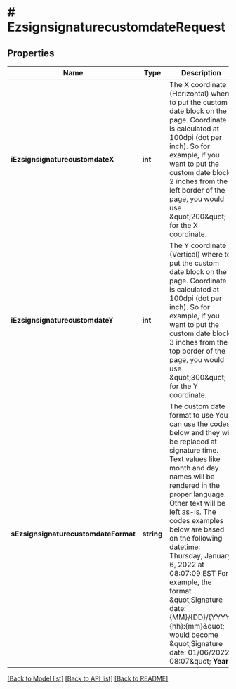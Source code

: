 # # EzsignsignaturecustomdateRequest

## Properties

Name | Type | Description | Notes
------------ | ------------- | ------------- | -------------
**iEzsignsignaturecustomdateX** | **int** | The X coordinate (Horizontal) where to put the custom date block on the page.  Coordinate is calculated at 100dpi (dot per inch). So for example, if you want to put the custom date block 2 inches from the left border of the page, you would use \&quot;200\&quot; for the X coordinate. |
**iEzsignsignaturecustomdateY** | **int** | The Y coordinate (Vertical) where to put the custom date block on the page.  Coordinate is calculated at 100dpi (dot per inch). So for example, if you want to put the custom date block 3 inches from the top border of the page, you would use \&quot;300\&quot; for the Y coordinate. |
**sEzsignsignaturecustomdateFormat** | **string** | The custom date format to use  You can use the codes below and they will be replaced at signature time. Text values like month and day names will be rendered in the proper language. Other text will be left as-is.  The codes examples below are based on the following datetime: Thursday, January 6, 2022 at 08:07:09 EST  For example, the format \&quot;Signature date: {MM}/{DD}/{YYYY} {hh}:{mm}\&quot; would become \&quot;Signature date: 01/06/2022 08:07\&quot;  **Year**  | Code | Example | | - | - | | {YYYY} | 2022 |  **Month**  | Code | Example | | - | - | | {MonthCapitalize} | Janvier | | {Month} | janvier | | {MM} | 01 | | {M} | 1 |  **Day**  | Code | Example | | - | - | | {DayCapitalize} | Jeudi | | {Day} | jeudi | | {DD} | 06 | | {D} | 6 |  **Hour**  | Code | Example | | - | - | | {hh} | 08 |  **Minute**  | Code | Example | | - | - | | {mm} | 07 |  **Second**  | Code | Example | | - | - | | {ss} | 09 |        **Timezone**  | Code | Example | | - | - | | {Z} | EST |       **Time**  | Code | Example | | - | - | | {Time} | 08:07:09 |   | {TimeZ} | 08:07:09 EST |     **Date**  | Code | Example | | - | - | | {Date} | 2022-01-06 |   | {DateText} | 1er Janvier 2022 |  **Full**  | Code | Example | | - | - | | {DateTime} | 2022-01-06 08:07:09 |   | {DateTimeZ} | 2022-01-06 08:07:09 EST | |

[[Back to Model list]](../../README.md#models) [[Back to API list]](../../README.md#endpoints) [[Back to README]](../../README.md)
